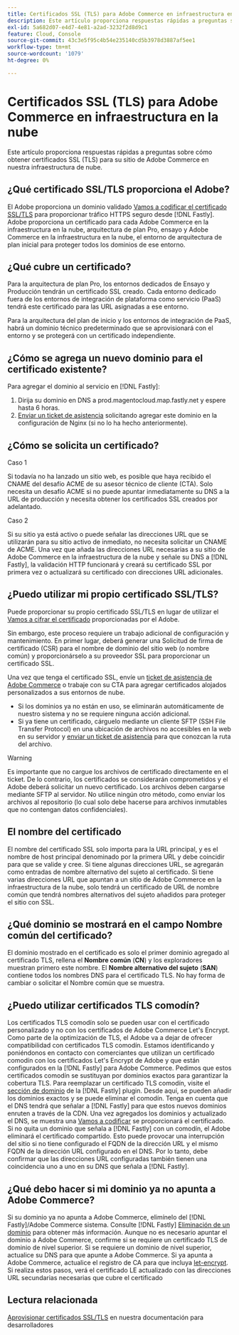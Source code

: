 ```yaml
---
title: Certificados SSL (TLS) para Adobe Commerce en infraestructura en la nube
description: Este artículo proporciona respuestas rápidas a preguntas sobre cómo obtener certificados SSL (TLS) para su sitio de Adobe Commerce en nuestra infraestructura de nube.
exl-id: 5a682d07-e4d7-4e81-a2ad-3232f2d8d9c1
feature: Cloud, Console
source-git-commit: 43c3e5f95c4b54e235140cd5b3978d3887af5ee1
workflow-type: tm+mt
source-wordcount: '1079'
ht-degree: 0%

---
```


# Certificados SSL (TLS) para Adobe Commerce en infraestructura en la nube

Este artículo proporciona respuestas rápidas a preguntas sobre cómo obtener certificados SSL (TLS) para su sitio de Adobe Commerce en nuestra infraestructura de nube.

## ¿Qué certificado SSL/TLS proporciona el Adobe?

El Adobe proporciona un dominio validado [Vamos a codificar el certificado SSL/TLS](https://letsencrypt.org/) para proporcionar tráfico HTTPS seguro desde [!DNL Fastly]. Adobe proporciona un certificado para cada Adobe Commerce en la infraestructura en la nube, arquitectura de plan Pro, ensayo y Adobe Commerce en la infraestructura en la nube, el entorno de arquitectura de plan inicial para proteger todos los dominios de ese entorno.

## ¿Qué cubre un certificado?

Para la arquitectura de plan Pro, los entornos dedicados de Ensayo y Producción tendrán un certificado SSL creado. Cada entorno dedicado fuera de los entornos de integración de plataforma como servicio (PaaS) tendrá este certificado para las URL asignadas a ese entorno.

Para la arquitectura del plan de inicio y los entornos de integración de PaaS, habrá un dominio técnico predeterminado que se aprovisionará con el entorno y se protegerá con un certificado independiente.

## ¿Cómo se agrega un nuevo dominio para el certificado existente?

Para agregar el dominio al servicio en [!DNL Fastly]:

1. Dirija su dominio en DNS a prod.magentocloud.map.fastly.net y espere hasta 6 horas.
1. [Enviar un ticket de asistencia](/help/help-center-guide/help-center/magento-help-center-user-guide.md#submit-ticket) solicitando agregar este dominio en la configuración de Nginx (si no lo ha hecho anteriormente).

## ¿Cómo se solicita un certificado?

Caso 1

Si todavía no ha lanzado un sitio web, es posible que haya recibido el CNAME del desafío ACME de su asesor técnico de cliente (CTA). Solo necesita un desafío ACME si no puede apuntar inmediatamente su DNS a la URL de producción y necesita obtener los certificados SSL creados por adelantado.

Caso 2

Si su sitio ya está activo o puede señalar las direcciones URL que se utilizarán para su sitio activo de inmediato, no necesita solicitar un CNAME de ACME. Una vez que añada las direcciones URL necesarias a su sitio de Adobe Commerce en la infraestructura de la nube y señale su DNS a [!DNL Fastly], la validación HTTP funcionará y creará su certificado SSL por primera vez o actualizará su certificado con direcciones URL adicionales.

## ¿Puedo utilizar mi propio certificado SSL/TLS?

Puede proporcionar su propio certificado SSL/TLS en lugar de utilizar el [Vamos a cifrar el certificado](https://letsencrypt.org/) proporcionadas por el Adobe.

Sin embargo, este proceso requiere un trabajo adicional de configuración y mantenimiento. En primer lugar, deberá generar una Solicitud de firma de certificado (CSR) para el nombre de dominio del sitio web (o nombre común) y proporcionárselo a su proveedor SSL para proporcionar un certificado SSL.

Una vez que tenga el certificado SSL, envíe un [ticket de asistencia de Adobe Commerce](/help/help-center-guide/help-center/magento-help-center-user-guide.md#submit-ticket) o trabaje con su CTA para agregar certificados alojados personalizados a sus entornos de nube.

* Si los dominios ya no están en uso, se eliminarán automáticamente de nuestro sistema y no se requiere ninguna acción adicional.
* Si ya tiene un certificado, cárguelo mediante un cliente SFTP (SSH File Transfer Protocol) en una ubicación de archivos no accesibles en la web en su servidor y [enviar un ticket de asistencia](/help/help-center-guide/help-center/magento-help-center-user-guide.md#submit-ticket) para que conozcan la ruta del archivo.

>[!WARNING]
>
>Es importante que no cargue los archivos de certificado directamente en el ticket. De lo contrario, los certificados se considerarán comprometidos y el Adobe deberá solicitar un nuevo certificado.
>Los archivos deben cargarse mediante SFTP al servidor. No utilice ningún otro método, como enviar los archivos al repositorio (lo cual solo debe hacerse para archivos inmutables que no contengan datos confidenciales).

## El nombre del certificado

El nombre del certificado SSL solo importa para la URL principal, y es el nombre de host principal denominado por la primera URL y debe coincidir para que se valide y cree. Si tiene algunas direcciones URL, se agregarán como entradas de nombre alternativo del sujeto al certificado. Si tiene varias direcciones URL que apuntan a un sitio de Adobe Commerce en la infraestructura de la nube, solo tendrá un certificado de URL de nombre común que tendrá nombres alternativos del sujeto añadidos para proteger el sitio con SSL.

## ¿Qué dominio se mostrará en el campo Nombre común del certificado?

El dominio mostrado en el certificado es solo el primer dominio agregado al certificado TLS, rellena el **Nombre común** (**CN**) y los exploradores muestran primero este nombre. El **Nombre alternativo del sujeto** (**SAN**) contiene todos los nombres DNS para el certificado TLS. No hay forma de cambiar o solicitar el Nombre común que se muestra.

## ¿Puedo utilizar certificados TLS comodín?

Los certificados TLS comodín solo se pueden usar con el certificado personalizado y no con los certificados de Adobe Commerce Let&#39;s Encrypt. Como parte de la optimización de TLS, el Adobe va a dejar de ofrecer compatibilidad con certificados TLS comodín. Estamos identificando y poniéndonos en contacto con comerciantes que utilizan un certificado comodín con los certificados Let&#39;s Encrypt de Adobe y que están configurados en la [!DNL Fastly] para Adobe Commerce. Pedimos que estos certificados comodín se sustituyan por dominios exactos para garantizar la cobertura TLS. Para reemplazar un certificado TLS comodín, visite el [sección de dominio](https://devdocs.magento.com/cloud/cdn/configure-fastly-customize-cache.html#manage-domains) de la [!DNL Fastly] plugin. Desde aquí, se pueden añadir los dominios exactos y se puede eliminar el comodín. Tenga en cuenta que el DNS tendrá que señalar a [!DNL Fastly] para que estos nuevos dominios enruten a través de la CDN. Una vez agregados los dominios y actualizado el DNS, se muestra una [Vamos a codificar](https://letsencrypt.org/) se proporcionará el certificado. Si no quita un dominio que señala a [!DNL Fastly] con un comodín, el Adobe eliminará el certificado compartido. Esto puede provocar una interrupción del sitio si no tiene configurado el FQDN de la dirección URL y el mismo FQDN de la dirección URL configurado en el DNS. Por lo tanto, debe confirmar que las direcciones URL configuradas también tienen una coincidencia uno a uno en su DNS que señala a [!DNL Fastly].

## ¿Qué debo hacer si mi dominio ya no apunta a Adobe Commerce?

Si su dominio ya no apunta a Adobe Commerce, elimínelo del [!DNL Fastly]/Adobe Commerce sistema. Consulte [!DNL Fastly] [Eliminación de un dominio](https://docs.fastly.com/en/guides/working-with-domains#deleting-a-domain) para obtener más información. Aunque no es necesario apuntar el dominio a Adobe Commerce, confirme si se requiere un certificado TLS de dominio de nivel superior. Si se requiere un dominio de nivel superior, actualice su DNS para que apunte a Adobe Commerce. Si ya apunta a Adobe Commerce, actualice el registro de CA para que incluya [let-encrypt](https://letsencrypt.org/). Si realiza estos pasos, verá el certificado LE actualizado con las direcciones URL secundarias necesarias que cubre el certificado&#x200B;

## Lectura relacionada

[Aprovisionar certificados SSL/TLS](https://devdocs.magento.com/cloud/cdn/configure-fastly.html#provision-ssltls-certificates) en nuestra documentación para desarrolladores
